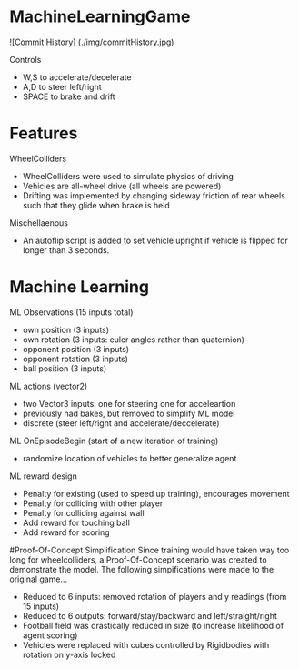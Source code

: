 # MachineLearningGame

![Commit History] (./img/commitHistory.jpg)

Controls
- W,S to accelerate/decelerate
- A,D to steer left/right
- SPACE to brake and drift

# Features
WheelColliders
- WheelColliders were used to simulate physics of driving
- Vehicles are all-wheel drive (all wheels are powered)
- Drifting was implemented by changing sideway friction of rear wheels such that they glide when brake is held

Mischellaenous
- An autoflip script is added to set vehicle upright if vehicle is flipped for longer than 3 seconds. 

# Machine Learning

ML Observations (15 inputs total)
- own position (3 inputs)
- own rotation (3 inputs: euler angles rather than quaternion) 
- opponent position (3 inputs)
- opponent rotation (3 inputs)
- ball position (3 inputs)

ML actions (vector2)
- two Vector3 inputs: one for steering one for acceleartion
- previously had bakes, but removed to simplify ML model
- discrete (steer left/right and accelerate/deccelerate)

ML OnEpisodeBegin (start of a new iteration of training)
- randomize location of vehicles to better generalize agent

ML reward design
- Penalty for existing (used to speed up training), encourages movement
- Penalty for colliding with other player
- Penalty for colliding against wall
- Add reward for touching ball
- Add reward for scoring 


#Proof-Of-Concept Simplification
Since training would have taken way too long for wheelcolliders, a Proof-Of-Concept scenario was created to demonstrate the model. The following simpifications were made to the original game...
- Reduced to 6 inputs: removed rotation of players and y readings (from 15 inputs)
- Reduced to 6 outputs: forward/stay/backward and left/straight/right
- Football field was drastically reduced in size (to increase likelihood of agent scoring)
- Vehicles were replaced with cubes controlled by Rigidbodies with rotation on y-axis locked

